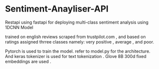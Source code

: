 # Sentiment-Anayliser-API
Restapi using fastapi for deploying multi-class sentiment analysis using 1DCNN Model 

trained on english reviews scraped from trustpilot.com , and based on ratings assigned thrree classes namely:
very positive , average , and poor.

Pytorch is used to train the model. refer to model.py for the architecture. And keras tokenizer is used for text tokenization . Glove 8B 300d fixed embeddings are used .
